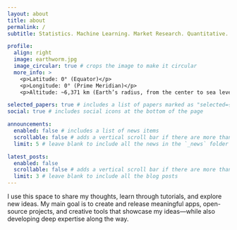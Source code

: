 ```yaml
---
layout: about
title: about
permalink: /
subtitle: Statistics. Machine Learning. Market Research. Quantitative.

profile:
  align: right
  image: earthworm.jpg
  image_circular: true # crops the image to make it circular
  more_info: >
    <p>Latitude: 0° (Equator)</p>
    <p>Longitude: 0° (Prime Meridian)</p>
    <p>Altitude: ~6,371 km (Earth’s radius, from the center to sea level)</p>

selected_papers: true # includes a list of papers marked as "selected={true}"
social: true # includes social icons at the bottom of the page

announcements:
  enabled: false # includes a list of news items
  scrollable: false # adds a vertical scroll bar if there are more than 3 news items
  limit: 5 # leave blank to include all the news in the `_news` folder

latest_posts:
  enabled: false
  scrollable: false # adds a vertical scroll bar if there are more than 3 new posts items
  limit: 3 # leave blank to include all the blog posts
---
```


I use this space to share my thoughts, learn through tutorials, and explore new ideas. My main goal is to create and release meaningful apps, open-source projects, and creative tools that showcase my ideas—while also developing deep expertise along the way.